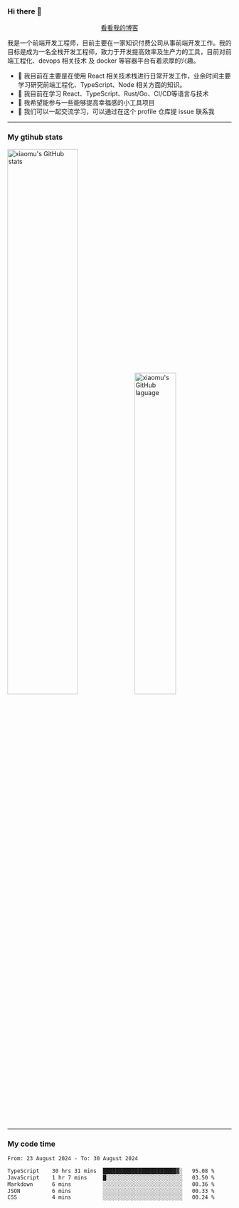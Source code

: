 ### Hi there 👋

<p align="center">
  <a href="https://blog.realjacket.fun">看看我的博客</a>
</p>

我是一个前端开发工程师，目前主要在一家知识付费公司从事前端开发工作。我的目标是成为一名全栈开发工程师，致力于开发提高效率及生产力的工具，目前对前端工程化、devops 相关技术 及 docker 等容器平台有着浓厚的兴趣。

- 🔭 我目前在主要是在使用 React 相关技术栈进行日常开发工作，业余时间主要学习研究前端工程化、TypeScript、Node 相关方面的知识。
- 🌱 我目前在学习 React、TypeScript、Rust/Go、CI/CD等语言与技术
- 👯 我希望能参与一些能够提高幸福感的小工具项目
- 💬 我们可以一起交流学习，可以通过在这个 profile 仓库提 issue 联系我

***

### My gtihub stats

<a><img src="https://github-readme-stats-git-masterrstaa-rickstaa.vercel.app/api?username=real-jacket&&show_icons=true" title="xiaomu's GitHub stats" alt="xiaomu's GitHub stats" style="width:56%;"/></a>
<a><img src="https://github-readme-stats-git-masterrstaa-rickstaa.vercel.app/api/top-langs/?username=real-jacket&layout=compact" title="xiaomu's GitHub laguage" alt="xiaomu's GitHub laguage" style="width:43%;"/><a/>

***

### My code time

<!--START_SECTION:waka-->

```txt
From: 23 August 2024 - To: 30 August 2024

TypeScript    30 hrs 31 mins  ███████████████████████▓░   95.08 %
JavaScript    1 hr 7 mins     █░░░░░░░░░░░░░░░░░░░░░░░░   03.50 %
Markdown      6 mins          ░░░░░░░░░░░░░░░░░░░░░░░░░   00.36 %
JSON          6 mins          ░░░░░░░░░░░░░░░░░░░░░░░░░   00.33 %
CSS           4 mins          ░░░░░░░░░░░░░░░░░░░░░░░░░   00.24 %
```

<!--END_SECTION:waka-->
